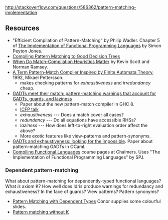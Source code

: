 
http://stackoverflow.com/questions/586362/pattern-matching-implementation

## Resources

  - "Efficient Compilation of Pattern-Matching" by Philip Wadler. Chapter 5 of [The Implementation of Functional Programming Languages](https://www.microsoft.com/en-us/research/publication/the-implementation-of-functional-programming-languages/) by Simon Peyton Jones.
  - [Compiling Pattern Matching to Good Decision Trees](http://pauillac.inria.fr/~maranget/papers/ml05e-maranget.pdf)
  - [When Do Match-Compilation Heuristics Matter](http://www.cs.tufts.edu/~nr/pubs/match-abstract.html) by Kevin Scott and Norman Ramsey.
  - [A Term Pattern-Match Compiler Inspired by Finite Automata Theory](https://www.classes.cs.uchicago.edu/archive/2011/spring/22620-1/papers/pettersson92.pdf), 1992, Mikael Pettersson.
    - makes checking patterns for _exhaustiveness_ and _irredundancy_ cheap.
  - [GADTs meet their match: pattern-matching warnings that account for GADTs, guards, and laziness](https://www.microsoft.com/en-us/research/wp-content/uploads/2016/08/gadtpm-acm.pdf)
    - Paper about the new pattern-match compiler in GHC 8.
    - [ICFP talk](https://youtu.be/AFSLMTgoClI)
    - _exhaustiveness_ --- Does a match cover all cases?
    - _redundancy_ --- Do all equations have accessible RHSs?
    - _laziness_ --- How does left-to-right evaluation order affect the above?
    - More exotic features like view-patterns and pattern-synonyms.
  - [GADTs and exhaustiveness: looking for the impossible](http://www.math.nagoya-u.ac.jp/~garrigue/papers/gadtspm.pdf). Paper about pattern-matching GADTs in OCaml.
  - [Compiling Functional Languages](http://www.cse.chalmers.se/edu/year/2011/course/CompFun/) course pages at Chalmers. Uses "The Implementation of Functional Programming Languages" by SPJ.

### Dependent pattern-matching

What about pattern-matching for dependently-typed functional languages?
What _is_ axiom K?
How well does Idris produce warnings for redundancy and exhaustiveness? In the face of guards? View patterns? Pattern synonyms?

- [Pattern Matching with Dependent Types](http://strictlypositive.org/dpm/) Conor supplies some colourful slides.
- [Pattern matching without K](https://people.cs.kuleuven.be/~jesper.cockx/Without-K/Pattern-matching-without-K.pdf)
